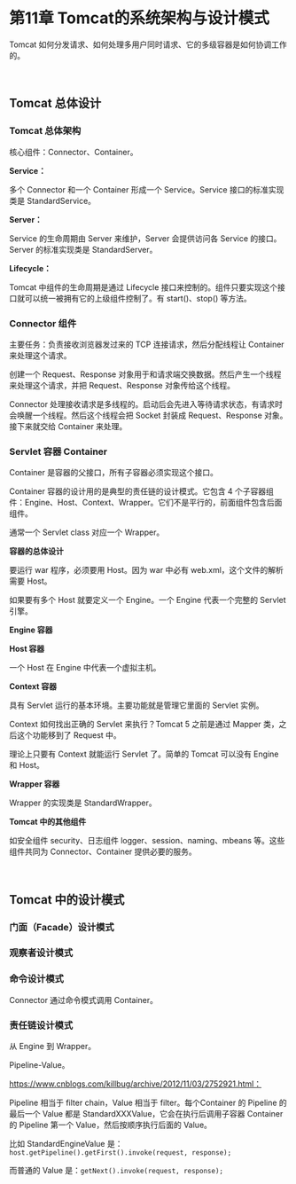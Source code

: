 # 第11章 Tomcat的系统架构与设计模式

Tomcat 如何分发请求、如何处理多用户同时请求、它的多级容器是如何协调工作的。

​    

## Tomcat 总体设计

### Tomcat 总体架构

核心组件：Connector、Container。

**Service：**

多个 Connector 和一个 Container 形成一个 Service。Service 接口的标准实现类是 StandardService。

**Server：**

Service 的生命周期由 Server 来维护，Server 会提供访问各 Service 的接口。Server 的标准实现类是 StandardServer。

**Lifecycle：**

Tomcat 中组件的生命周期是通过 Lifecycle 接口来控制的。组件只要实现这个接口就可以统一被拥有它的上级组件控制了。有 start()、stop() 等方法。

### Connector 组件

主要任务：负责接收浏览器发过来的 TCP 连接请求，然后分配线程让 Container 来处理这个请求。

创建一个 Request、Response 对象用于和请求端交换数据。然后产生一个线程来处理这个请求，并把 Request、Response 对象传给这个线程。

Connector 处理接收请求是多线程的。启动后会先进入等待请求状态，有请求时会唤醒一个线程。然后这个线程会把 Socket 封装成 Request、Response 对象。接下来就交给 Container 来处理。

### Servlet 容器 Container

Container 是容器的父接口，所有子容器必须实现这个接口。

Container 容器的设计用的是典型的责任链的设计模式。它包含 4 个子容器组件：Engine、Host、Context、Wrapper。它们不是平行的，前面组件包含后面组件。

通常一个 Servlet class 对应一个 Wrapper。

**容器的总体设计**

要运行 war 程序，必须要用 Host。因为 war 中必有 web.xml，这个文件的解析需要 Host。

如果要有多个 Host 就要定义一个 Engine。一个 Engine 代表一个完整的 Servlet 引擎。

**Engine 容器**

**Host 容器**

一个 Host 在 Engine 中代表一个虚拟主机。

**Context 容器**

具有 Servlet 运行的基本环境。主要功能就是管理它里面的 Servlet 实例。

Context 如何找出正确的 Servlet 来执行？Tomcat 5 之前是通过 Mapper 类，之后这个功能移到了 Request 中。

理论上只要有 Context 就能运行 Servlet 了。简单的 Tomcat 可以没有 Engine 和 Host。

**Wrapper 容器**

Wrapper 的实现类是 StandardWrapper。

**Tomcat 中的其他组件**

如安全组件 security、日志组件 logger、session、naming、mbeans 等。这些组件共同为 Connector、Container 提供必要的服务。

​    

## Tomcat 中的设计模式

### 门面（Facade）设计模式

### 观察者设计模式

### 命令设计模式

Connector 通过命令模式调用 Container。

### 责任链设计模式

从 Engine 到 Wrapper。

Pipeline-Value。

https://www.cnblogs.com/killbug/archive/2012/11/03/2752921.html：

Pipeline 相当于 filter chain，Value 相当于 filter。每个Container 的 Pipeline 的最后一个 Value 都是 StandardXXXValue，它会在执行后调用子容器 Container 的 Pipeline 第一个 Value，然后按顺序执行后面的 Value。

比如 StandardEngineValue 是：`host.getPipeline().getFirst().invoke(request, response);`

而普通的 Value 是：`getNext().invoke(request, response);`

